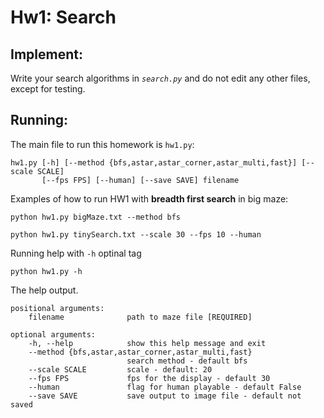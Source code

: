 # Hw1: Search

## Implement:
Write your search algorithms in *`search.py`* and do not edit any other files, except for testing.

## Running:
The main file to run this homework is `hw1.py`:

```
hw1.py [-h] [--method {bfs,astar,astar_corner,astar_multi,fast}] [--scale SCALE] 
       [--fps FPS] [--human] [--save SAVE] filename
```

Examples of how to run HW1 with **breadth first search** in big maze:
```
python hw1.py bigMaze.txt --method bfs
```
```
python hw1.py tinySearch.txt --scale 30 --fps 10 --human
```

Running help with `-h` optinal tag
```
python hw1.py -h
```
The help output.
```
positional arguments:
    filename              path to maze file [REQUIRED]

optional arguments:
    -h, --help            show this help message and exit
    --method {bfs,astar,astar_corner,astar_multi,fast}
                          search method - default bfs
    --scale SCALE         scale - default: 20
    --fps FPS             fps for the display - default 30
    --human               flag for human playable - default False
    --save SAVE           save output to image file - default not saved
```
